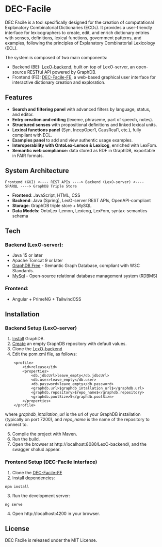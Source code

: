 # DEC-Facile
DEC Facile is a tool specifically designed for the creation of computational Explanatory Combinatorial Dictionaries (ECDs).
It provides a user-friendly interface for lexicographers to create, edit, and enrich dictionary entries with senses, definitions, lexical functions, government patterns, and examples, following the principles of Explanatory Combinatorial Lexicology (ECL).

The system is composed of two main components:

-   Backend (BE): [LexO-backend](https://github.com/andreabellandi/LexO-backend), built on top of LexO-server, an open-source RESTful API powered by GraphDB.
-   Frontend (FE): [DEC-Facile-FE](https://github.com/Abdoumasbah/DEC-Facile-FE), a web-based graphical user interface for interactive dictionary creation and exploration.

## Features
 
- **Search and filtering panel** with advanced filters by language, status, and editor.
- **Entry creation and editing** (lexeme, phraseme, part of speech, notes).
- **Structured senses** with propositional definitions and linked lexical units.
- **Lexical functions panel** (Syn, IncepOper1, CausReal1, etc.), fully compliant with ECL.
- **Examples panel** to add and view authentic usage examples.
- **Interoperability with OntoLex-Lemon & Lexicog**, enriched with LexFom.
- **Semantic web compliance:** data stored as RDF in GraphDB, exportable in FAIR formats.

## System Architecture
``` 
Frontend (GUI) <---- REST APIs ----> Backend (LexO-server) <---- SPARQL ----> GraphDB Triple Store
``` 
- **Frontend**: JavaScript, HTML, CSS
- **Backend**: Java (Spring), LexO-server REST APIs, OpenAPI-compliant
- **Storage**: GraphDB triple store + MySQL
- **Data Models**: OntoLex-Lemon, Lexicog, LexFom, syntax–semantics schema

## Tech

### Backend (LexO-server):

- Java 15 or later
- Apache Tomcat 9 or later
- [GraphDB Free](https://graphdb.ontotext.com/) - Semantic Graph Database, compliant with W3C Standards.
- [MySql](https://www.mysql.com/) - Open-source relational database management system (RDBMS)

### Frontend:

- Angular + PrimeNG + TailwindCSS

## Installation
### Backend Setup (LexO-server)
1. [Install](https://graphdb.ontotext.com/documentation/free/quick-start-guide.html) GraphDB.
2. [Create](https://graphdb.ontotext.com/documentation/free/creating-a-repository.html) an empty GraphDB repository with default values.
3. Clone the [LexO-backend](https://github.com/andreabellandi/LexO-backend)
4. Edit the pom.xml file, as follows:

```     
    <profile>
        <id>release</id>
        <properties>
            <db.jdbcUrl>leave_empty</db.jdbcUrl>
            <db.user>leave_empty</db.user>
            <db.password>leave_empty</db.password>
            <graphdb.url>$graphdb_intallation_url$</graphdb.url>
            <graphdb.repository>$repo_name$</graphdb.repository>
            <graphdb.poolSize>5</graphdb.poolSize>
        </properties>
    </profile>
```

where _graphdb\_intallation\_url_ is the url of your GraphDB installation (typically on port 7200), and _repo\_name_ is the name of the repository to connect to.

5. Compile the project with Maven.
6. Run the build.
7. Open the browser at http://localhost:8080/LexO-backend/, and the swagger sholud appear.

### Frontend Setup (DEC-Facile Interface)

1. Clone the [DEC-Facile-FE](https://github.com/Abdoumasbah/DEC-Facile-FE)
2. Install dependencies:
```
npm install
```
3. Run the development server:
```     
ng serve
```
4. Open http://localhost:4200 in your browser.

## License

DEC Facile is released under the MIT License.
